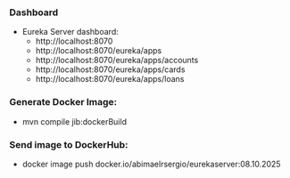 ### Dashboard
- Eureka Server dashboard:
  - http://localhost:8070
  - http://localhost:8070/eureka/apps
  - http://localhost:8070/eureka/apps/accounts
  - http://localhost:8070/eureka/apps/cards
  - http://localhost:8070/eureka/apps/loans

### Generate Docker Image:
- mvn compile jib:dockerBuild

### Send image to DockerHub:
   - docker image push docker.io/abimaelrsergio/eurekaserver:08.10.2025